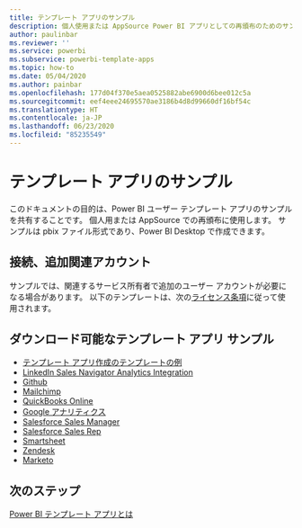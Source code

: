 ```yaml
---
title: テンプレート アプリのサンプル
description: 個人使用または AppSource Power BI アプリとしての再頒布のためのサンプル
author: paulinbar
ms.reviewer: ''
ms.service: powerbi
ms.subservice: powerbi-template-apps
ms.topic: how-to
ms.date: 05/04/2020
ms.author: painbar
ms.openlocfilehash: 177d04f370e5aea0525882abe6900d6bee012c5a
ms.sourcegitcommit: eef4eee24695570ae3186b4d8d99660df16bf54c
ms.translationtype: HT
ms.contentlocale: ja-JP
ms.lasthandoff: 06/23/2020
ms.locfileid: "85235549"
---
```

# <a name="template-apps-samples"></a>テンプレート アプリのサンプル

このドキュメントの目的は、Power BI ユーザー テンプレート アプリのサンプルを共有することです。 個人用または AppSource での再頒布に使用します。 サンプルは pbix ファイル形式であり、Power BI Desktop で作成できます。

## <a name="connection-additional-related-accounts"></a>接続、追加関連アカウント

サンプルでは、関連するサービス所有者で追加のユーザー アカウントが必要になる場合があります。  以下のテンプレートは、次の[ライセンス条項](https://templateapps.blob.core.windows.net/sampletemplateapps/Sample-Templates-for-app-on-appsource.pdf)に従って使用されます。

## <a name="downloadable-template-apps-samples"></a>ダウンロード可能なテンプレート アプリ サンプル

* [テンプレート アプリ作成のテンプレートの例](https://templateapps.blob.core.windows.net/sampletemplateapps/TemplateforTemplateApps.zip)
* [LinkedIn Sales Navigator Analytics Integration](https://templateapps.blob.core.windows.net/sampletemplateapps/SalesNavigatorTemplate.pbix)
* [Github](https://templateapps.blob.core.windows.net/sampletemplateapps/GitHub.pbix)
* [Mailchimp](https://templateapps.blob.core.windows.net/sampletemplateapps/MailChimp.pbix)
* [QuickBooks Online](https://templateapps.blob.core.windows.net/sampletemplateapps/QuickBooksOnline.pbix)
* [Google アナリティクス](https://templateapps.blob.core.windows.net/sampletemplateapps/GoogleAnalytics.pbix)
* [Salesforce Sales Manager](https://templateapps.blob.core.windows.net/sampletemplateapps/SalesforceSalesManager.pbix)
* [Salesforce Sales Rep](https://templateapps.blob.core.windows.net/sampletemplateapps/SalesforceSalesRep.pbix)
* [Smartsheet](https://templateapps.blob.core.windows.net/sampletemplateapps/Smartsheet.pbix)
* [Zendesk](https://templateapps.blob.core.windows.net/sampletemplateapps/Zendesk.pbix)
* [Marketo](https://templateapps.blob.core.windows.net/sampletemplateapps/Marketo.pbix)

## <a name="next-steps"></a>次のステップ

[Power BI テンプレート アプリとは](service-template-apps-overview.md)
